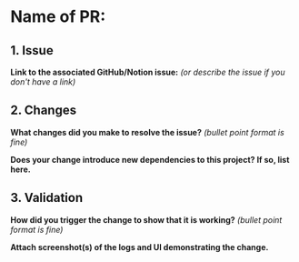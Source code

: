 # Name of PR:

## 1. Issue

**Link to the associated GitHub/Notion issue:**
*(or describe the issue if you don't have a link)*


## 2. Changes

**What changes did you make to resolve the issue?**
*(bullet point format is fine)*


**Does your change introduce new dependencies to this project? If so, list here.**


## 3. Validation

**How did you trigger the change to show that it is working?**
*(bullet point format is fine)*


**Attach screenshot(s) of the logs and UI demonstrating the change.**



